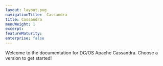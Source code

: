 ```yaml
---
layout: layout.pug
navigationTitle:  Cassandra
title: Cassandra
menuWeight: 1
excerpt:
featureMaturity:
enterprise: false
---
```


Welcome to the documentation for DC/OS Apache Cassandra. Choose a version to get started!

